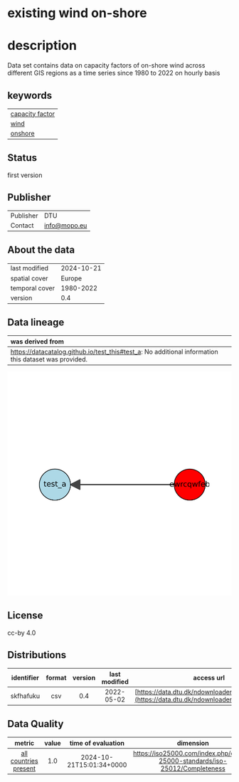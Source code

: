 
existing wind on-shore
======================

# description
  
Data set contains data on capacity factors of on-shore wind across different GIS regions as a time series since 1980 to 2022 on hourly basis
## keywords

||
| :--- |
|[capacity factor](973I.md)|
|[wind](fajfafl.md)|
|[onshore](weruEF8.md)|

## Status


first version
## Publisher

|||
| :--- | :--- |
|Publisher|DTU|
|Contact|info@mopo.eu|

## About the data

|||
| :--- | :--- |
|last modified|2024-10-21|
|spatial cover|Europe|
|temporal cover|1980-2022|
|version|0.4|

## Data lineage

|was derived from|
| :--- |
|https://datacatalog.github.io/test_this#test_a: No additional information this dataset was provided.|
  
![Lineage overview](figures/ewrcqwfeb_lineage.svg)
## License


cc-by 4.0
## Distributions

|identifier|format|version|last modified|access url|
| :---: | :---: | :---: | :---: | :---: |
|skfhafuku|csv|0.4|2022-05-02|[https://data.dtu.dk/ndownloader/files/34972672](https://data.dtu.dk/ndownloader/files/34972672)|

## Data Quality

|metric|value|time of evaluation|dimension|
| :---: | :---: | :---: | :---: |
|[all countries present](jkdsfAFdfgsdfg.md)|1.0|2024-10-21T15:01:34+0000|https://iso25000.com/index.php/en/iso-25000-standards/iso-25012/Completeness|
